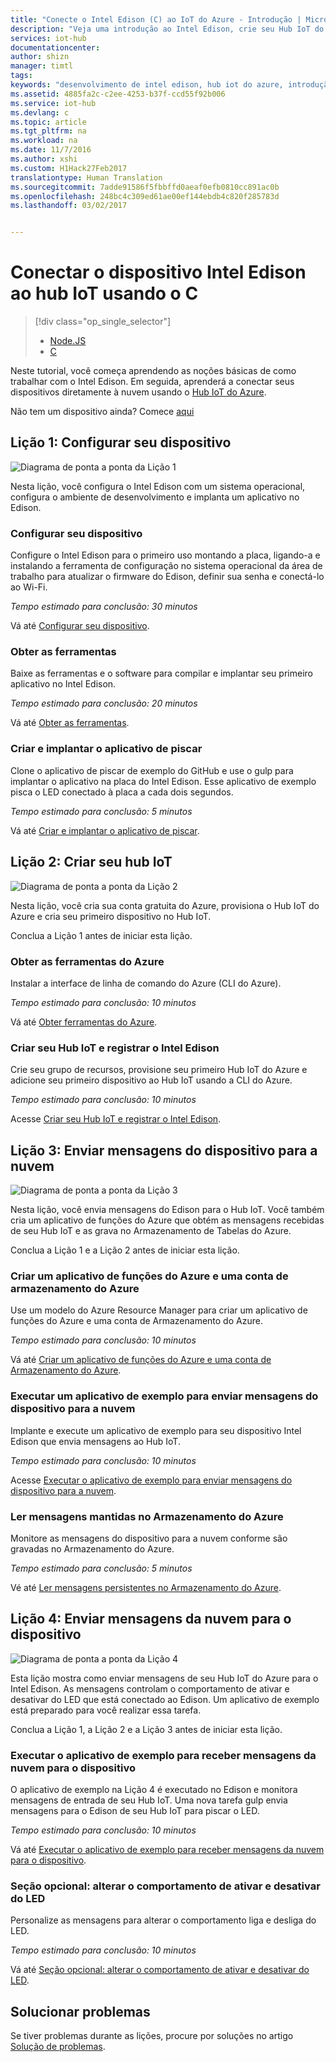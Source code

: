 ```yaml
---
title: "Conecte o Intel Edison (C) ao IoT do Azure - Introdução | Microsoft Docs"
description: "Veja uma introdução ao Intel Edison, crie seu Hub IoT do Azure e conecte o Edison ao Hub IoT"
services: iot-hub
documentationcenter: 
author: shizn
manager: timtl
tags: 
keywords: "desenvolvimento de intel edison, hub iot do azure, introdução à Internet das coisas, tutorial de Internet das coisas, Internet das coisas adafruit, intel edison arduino, introdução ao arduino"
ms.assetid: 4885fa2c-c2ee-4253-b37f-ccd55f92b006
ms.service: iot-hub
ms.devlang: c
ms.topic: article
ms.tgt_pltfrm: na
ms.workload: na
ms.date: 11/7/2016
ms.author: xshi
ms.custom: H1Hack27Feb2017
translationtype: Human Translation
ms.sourcegitcommit: 7adde91586f5fbbffd0aeaf0efb0810cc891ac0b
ms.openlocfilehash: 248bc4c309ed61ae00ef144ebdb4c820f285783d
ms.lasthandoff: 03/02/2017


---
```

# <a name="connect-your-intel-edison-device-to-your-iot-hub-using-c"></a>Conectar o dispositivo Intel Edison ao hub IoT usando o C
> [!div class="op_single_selector"]
> * [Node.JS](iot-hub-intel-edison-kit-node-get-started.md)
> * [C](iot-hub-intel-edison-kit-c-get-started.md)

Neste tutorial, você começa aprendendo as noções básicas de como trabalhar com o Intel Edison. Em seguida, aprenderá a conectar seus dispositivos diretamente à nuvem usando o [Hub IoT do Azure](iot-hub-what-is-iot-hub.md).

Não tem um dispositivo ainda? Comece [aqui](https://azure.microsoft.com/develop/iot/starter-kits)

## <a name="lesson-1-configure-your-device"></a>Lição 1: Configurar seu dispositivo
![Diagrama de ponta a ponta da Lição 1](media/iot-hub-intel-edison-lessons/e2e-lesson1.png)

Nesta lição, você configura o Intel Edison com um sistema operacional, configura o ambiente de desenvolvimento e implanta um aplicativo no Edison.

### <a name="configure-your-device"></a>Configurar seu dispositivo
Configure o Intel Edison para o primeiro uso montando a placa, ligando-a e instalando a ferramenta de configuração no sistema operacional da área de trabalho para atualizar o firmware do Edison, definir sua senha e conectá-lo ao Wi-Fi.  

*Tempo estimado para conclusão: 30 minutos*

Vá até [Configurar seu dispositivo][configure-your-device].

### <a name="get-the-tools"></a>Obter as ferramentas
Baixe as ferramentas e o software para compilar e implantar seu primeiro aplicativo no Intel Edison.

*Tempo estimado para conclusão: 20 minutos*

Vá até [Obter as ferramentas][get-the-tools].

### <a name="create-and-deploy-the-blink-application"></a>Criar e implantar o aplicativo de piscar
Clone o aplicativo de piscar de exemplo do GitHub e use o gulp para implantar o aplicativo na placa do Intel Edison. Esse aplicativo de exemplo pisca o LED conectado à placa a cada dois segundos.

*Tempo estimado para conclusão: 5 minutos*

Vá até [Criar e implantar o aplicativo de piscar][create-and-deploy-the-blink-application].

## <a name="lesson-2-create-your-iot-hub"></a>Lição 2: Criar seu hub IoT
![Diagrama de ponta a ponta da Lição 2](media/iot-hub-intel-edison-lessons/e2e-lesson2.png)

Nesta lição, você cria sua conta gratuita do Azure, provisiona o Hub IoT do Azure e cria seu primeiro dispositivo no Hub IoT.

Conclua a Lição 1 antes de iniciar esta lição.

### <a name="get-the-azure-tools"></a>Obter as ferramentas do Azure
Instalar a interface de linha de comando do Azure (CLI do Azure).

*Tempo estimado para conclusão: 10 minutos*

Vá até [Obter ferramentas do Azure][get-azure-tools].

### <a name="create-your-iot-hub-and-register-intel-edison"></a>Criar seu Hub IoT e registrar o Intel Edison
Crie seu grupo de recursos, provisione seu primeiro Hub IoT do Azure e adicione seu primeiro dispositivo ao Hub IoT usando a CLI do Azure.

*Tempo estimado para conclusão: 10 minutos*

Acesse [Criar seu Hub IoT e registrar o Intel Edison](iot-hub-intel-edison-kit-c-lesson2-prepare-azure-iot-hub.md).

## <a name="lesson-3-send-device-to-cloud-messages"></a>Lição 3: Enviar mensagens do dispositivo para a nuvem
![Diagrama de ponta a ponta da Lição 3](media/iot-hub-intel-edison-lessons/e2e-lesson3.png)

Nesta lição, você envia mensagens do Edison para o Hub IoT. Você também cria um aplicativo de funções do Azure que obtém as mensagens recebidas de seu Hub IoT e as grava no Armazenamento de Tabelas do Azure.

Conclua a Lição 1 e a Lição 2 antes de iniciar esta lição.

### <a name="create-an-azure-function-app-and-azure-storage-account"></a>Criar um aplicativo de funções do Azure e uma conta de armazenamento do Azure
Use um modelo do Azure Resource Manager para criar um aplicativo de funções do Azure e uma conta de Armazenamento do Azure.

*Tempo estimado para conclusão: 10 minutos*

Vá até [Criar um aplicativo de funções do Azure e uma conta de Armazenamento do Azure][create-an-azure-function-app-and-azure-storage-account].

### <a name="run-a-sample-application-to-send-device-to-cloud-messages"></a>Executar um aplicativo de exemplo para enviar mensagens do dispositivo para a nuvem
Implante e execute um aplicativo de exemplo para seu dispositivo Intel Edison que envia mensagens ao Hub IoT.

*Tempo estimado para conclusão: 10 minutos*

Acesse [Executar o aplicativo de exemplo para enviar mensagens do dispositivo para a nuvem][send-device-to-cloud-messages].

### <a name="read-messages-persisted-in-azure-storage"></a>Ler mensagens mantidas no Armazenamento do Azure
Monitore as mensagens do dispositivo para a nuvem conforme são gravadas no Armazenamento do Azure.

*Tempo estimado para conclusão: 5 minutos*

Vé até [Ler mensagens persistentes no Armazenamento do Azure][read-messages-persisted-in-azure-storage].

## <a name="lesson-4-send-cloud-to-device-messages"></a>Lição 4: Enviar mensagens da nuvem para o dispositivo
![Diagrama de ponta a ponta da Lição 4](media/iot-hub-intel-edison-lessons/e2e-lesson4.png)

Esta lição mostra como enviar mensagens de seu Hub IoT do Azure para o Intel Edison. As mensagens controlam o comportamento de ativar e desativar do LED que está conectado ao Edison. Um aplicativo de exemplo está preparado para você realizar essa tarefa.

Conclua a Lição 1, a Lição 2 e a Lição 3 antes de iniciar esta lição.

### <a name="run-the-sample-application-to-receive-cloud-to-device-messages"></a>Executar o aplicativo de exemplo para receber mensagens da nuvem para o dispositivo
O aplicativo de exemplo na Lição 4 é executado no Edison e monitora mensagens de entrada de seu Hub IoT. Uma nova tarefa gulp envia mensagens para o Edison de seu Hub IoT para piscar o LED.

*Tempo estimado para conclusão: 10 minutos*

Vá até [Executar o aplicativo de exemplo para receber mensagens da nuvem para o dispositivo][receive-cloud-to-device-messages].

### <a name="optional-section-change-the-on-and-off-behavior-of-the-led"></a>Seção opcional: alterar o comportamento de ativar e desativar do LED
Personalize as mensagens para alterar o comportamento liga e desliga do LED.

*Tempo estimado para conclusão: 10 minutos*

Vá até [Seção opcional: alterar o comportamento de ativar e desativar do LED][change-the-on-and-off-behavior-of-the-led].

## <a name="troubleshooting"></a>Solucionar problemas
Se tiver problemas durante as lições, procure por soluções no artigo [Solução de problemas][troubleshooting].
<!-- Images and links -->

[configure-your-device]: iot-hub-intel-edison-kit-c-lesson1-configure-your-device.md
[get-the-tools]: iot-hub-intel-edison-kit-c-lesson1-get-the-tools-win32.md
[create-and-deploy-the-blink-application]: iot-hub-intel-edison-kit-c-lesson1-deploy-blink-app.md
[get-azure-tools]: iot-hub-intel-edison-kit-c-lesson2-get-azure-tools-win32.md
[create-an-azure-function-app-and-azure-storage-account]: iot-hub-intel-edison-kit-c-lesson3-deploy-resource-manager-template.md
[send-device-to-cloud-messages]: iot-hub-intel-edison-kit-c-lesson3-run-azure-blink.md
[read-messages-persisted-in-azure-storage]: iot-hub-intel-edison-kit-c-lesson3-read-table-storage.md
[receive-cloud-to-device-messages]:iot-hub-intel-edison-kit-c-lesson4-send-cloud-to-device-messages.md
[change-the-on-and-off-behavior-of-the-led]: iot-hub-intel-edison-kit-c-lesson4-change-led-behavior.md
[troubleshooting]: iot-hub-intel-edison-kit-c-troubleshooting.md
